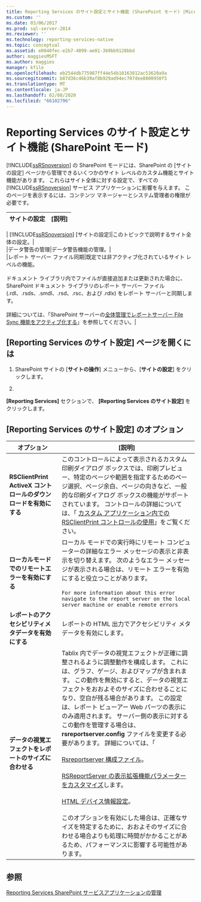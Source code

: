```yaml
---
title: Reporting Services のサイト設定とサイト機能 (SharePoint モード) |Microsoft Docs
ms.custom: ''
ms.date: 03/06/2017
ms.prod: sql-server-2014
ms.reviewer: ''
ms.technology: reporting-services-native
ms.topic: conceptual
ms.assetid: e0040fec-e2b7-4099-ae01-3b9bb9128bbd
author: maggiesMSFT
ms.author: maggies
manager: kfile
ms.openlocfilehash: eb2544db775987ff44e54b10163812ac53620a9a
ms.sourcegitcommit: b87d36c46b39af8b929ad94ec707dee8800950f5
ms.translationtype: MT
ms.contentlocale: ja-JP
ms.lasthandoff: 02/08/2020
ms.locfileid: "66102796"
---
```

# <a name="reporting-services-site-settings-and-site-featuressharepoint-mode"></a>Reporting Services のサイト設定とサイト機能 (SharePoint モード)
  
  [!INCLUDE[ssRSnoversion](../includes/ssrsnoversion-md.md)] の SharePoint モードには、SharePoint の [サイトの設定] ページから管理できるいくつかのサイト レベルのカスタム機能とサイト機能があります。 これらはサイト全体に対する設定で、すべての [!INCLUDE[ssRSnoversion](../includes/ssrsnoversion-md.md)] サービス アプリケーションに影響を与えます。 このページを表示するには、コンテンツ マネージャーとシステム管理者の権限が必要です。  
  
|サイトの設定|[説明]|  
|------------------|-----------------|  
|
  [!INCLUDE[ssRSnoversion](../includes/ssrsnoversion-md.md)] [サイトの設定]|このトピックで説明するサイト全体の設定。|  
|データ警告の管理|データ警告機能の管理。|  
|レポート サーバー ファイル同期|既定では非アクティブ化されているサイト レベルの機能。<br /><br /> ドキュメント ライブラリ内でファイルが直接追加または更新された場合に、SharePoint ドキュメント ライブラリのレポート サーバー ファイル (.rdl、.rsds、.smdl、.rsd、.rsc、および .rdlx) をレポート サーバーと同期します。<br /><br /> 詳細については、「SharePoint サーバーの[全体管理でレポートサーバー File Sync 機能をアクティブ化する](../../2014/reporting-services/activate-report-server-file-sync-feature-sharepoint-central-administration.md)」を参照してください。|  
  
## <a name="to-open-the-reporting-services-site-settings-page"></a>[Reporting Services のサイト設定] ページを開くには  
  
1.  SharePoint サイトの [**サイトの操作**] メニューから、[**サイトの設定**] をクリックします。  
  
2.  
  **[Reporting Services]** セクションで、 **[Reporting Services のサイト設定]** をクリックします。  
  
## <a name="options-for-reporting-services-site-settings"></a>[Reporting Services のサイト設定] のオプション  
  
|オプション|[説明]|  
|------------|-----------------|  
|**RSClientPrint ActiveX コントロールのダウンロードを有効にする**|このコントロールによって表示されるカスタム印刷ダイアログ ボックスでは、印刷プレビュー、特定のページや範囲を指定するためのページ選択、ページ余白、ページの向きなど、一般的な印刷ダイアログ ボックスの機能がサポートされています。 コントロールの詳細については、「 [カスタム アプリケーション内での RSClientPrint コントロールの使用](report-server-web-service/net-framework/using-the-rsclientprint-control-in-custom-applications.md)」をご覧ください。|  
|**ローカルモードでのリモートエラーを有効にする**|ローカル モードでの実行時にリモート コンピューターの詳細なエラー メッセージの表示と非表示を切り替えます。 次のようなエラー メッセージが表示される場合は、リモート エラーを有効にすると役立つことがあります。<br /><br /> `For more information about this error navigate to the report server on the local server machine or enable remote errors`|  
|**レポートのアクセシビリティメタデータを有効にする**|レポートの HTML 出力でアクセシビリティ メタデータを有効にします。|  
|**データの視覚エフェクトをレポートのサイズに合わせる**|Tablix 内でデータの視覚エフェクトが正確に調整されるように調整動作を構成します。 これには、グラフ、ゲージ、およびマップが含まれます。 この動作を無効にすると、データの視覚エフェクトをおおよそのサイズに合わせることになり、空白が残る場合があります。 この設定は、レポート ビューアー Web パーツの表示にのみ適用されます。 サーバー側の表示に対するこの動作を管理する場合は、 **rsreportserver.config** ファイルを変更する必要があります。 詳細については、「<br /><br /> [Rsreportserver 構成ファイル](report-server/rsreportserver-config-configuration-file.md)。<br /><br /> [RSReportServer の表示拡張機能パラメーターをカスタマイズ](customize-rendering-extension-parameters-in-rsreportserver-config.md)します。<br /><br /> [HTML デバイス情報設定](html-device-information-settings.md)。<br /><br /> このオプションを有効にした場合は、正確なサイズを特定するために、おおよそのサイズに合わせる場合よりも処理に時間がかかることがあるため、パフォーマンスに影響する可能性があります。|  
  
## <a name="see-also"></a>参照  
 [Reporting Services SharePoint サービスアプリケーションの管理](../../2014/reporting-services/manage-a-reporting-services-sharepoint-service-application.md)  
  
  
